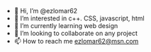 - 👋 Hi, I’m @ezlomar62
- 👀 I’m interested in c++. CSS,  javascript, html
- 🌱 I’m currently learning web design
- 💞️ I’m looking to collaborate on any project 
- 📫 How to reach me ezlomar62@msn.com

<!---
ezlomar62/ezlomar62 is a ✨ special ✨ repository because its `README.md` (this file) appears on your GitHub profile.
You can click the Preview link to take a look at your changes.
--->
